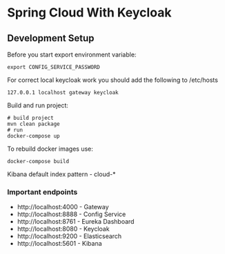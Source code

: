 # Spring Cloud With Keycloak

## Development Setup

Before you start export environment variable:

```console
export CONFIG_SERVICE_PASSWORD
```

For correct local keycloak work you should add the following to /etc/hosts

```console
127.0.0.1 localhost gateway keycloak
```

Build and run project:

```consloe
# build project
mvn clean package
# run
docker-compose up
```

To rebuild docker images use:

```console
docker-compose build
```

Kibana default index pattern - cloud-*

### Important endpoints
- http://localhost:4000 - Gateway
- http://localhost:8888 - Config Service
- http://localhost:8761 - Eureka Dashboard
- http://localhost:8080 - Keycloak
- http://localhost:9200 - Elasticsearch
- http://localhost:5601 - Kibana
